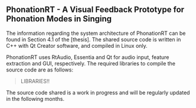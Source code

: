## PhonationRT - A Visual Feedback Prototype for Phonation Modes in Singing

The information regarding the system architecture of PhonationRT can be found in Section 4.1 of the [thesis]. The shared source code is written in C++ with Qt Creator software, and compiled in Linux only.

PhonationRT uses RtAudio, Essentia and Qt for audio input, feature extraction and GUI, respectively. The required libraries to compile the source code are as follows: 

> LIBRARIES!!

The source code shared is a work in progress and will be regularly updated in the following months.
